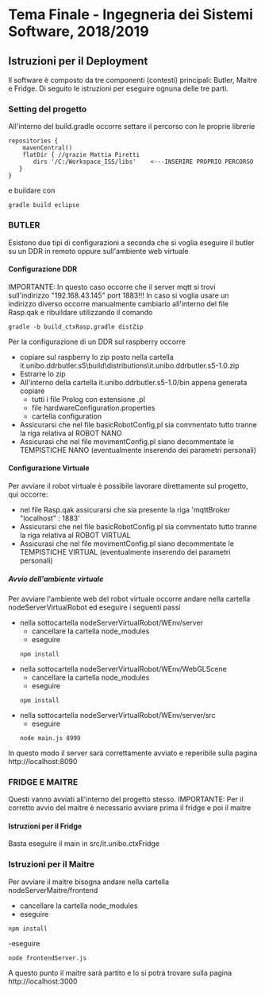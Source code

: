 # Tema Finale - Ingegneria dei Sistemi Software, 2018/2019

## Istruzioni per il Deployment
Il software è composto da tre componenti (contesti) principali: Butler, Maitre e Fridge. Di seguito le istruzioni per eseguire ognuna delle tre parti.

### Setting del progetto
All'interno del build.gradle occorre settare il percorso con le proprie librerie
```
repositories {
    mavenCentral()
    flatDir { //grazie Mattia Piretti
       dirs '/C:/Workspace_ISS/libs'	<---INSERIRE PROPRIO PERCORSO
   }
}
```
e buildare con 
```
gradle build eclipse
```

### BUTLER
Esistono due tipi di configurazioni a seconda che si voglia eseguire il butler su un DDR in remoto oppure sull'ambiente web virtuale

#### Configurazione DDR
IMPORTANTE: In questo caso occorre che il server mqtt si trovi sull'indirizzo "192.168.43.145" port 1883!!! In caso si voglia usare un indirizzo diverso occorre manualmente cambiarlo all'interno del file Rasp.qak e ribuildare utilizzando il comando 
```
gradle -b build_ctxRasp.gradle distZip
```

Per la configurazione di un DDR sul raspberry occorre
- copiare sul raspberry lo zip posto nella cartella it.unibo.ddrbutler.s5\build\distributions\it.unibo.ddrbutler.s5-1.0.zip  
- Estrarre lo zip
- All'interno della cartella it.unibo.ddrbutler.s5-1.0/bin appena generata copiare
  - tutti i file Prolog con estensione .pl
  - file hardwareConfiguration.properties
  - cartella configuration
- Assicurarsi che nel file basicRobotConfig,pl sia commentato tutto tranne la riga relativa al ROBOT NANO
- Assicurasi che nel file movimentConfig.pl siano decommentate le TEMPISTICHE NANO (eventualmente inserendo dei parametri personali)

#### Configurazione Virtuale
Per avviare il robot virtuale è possibile lavorare direttamente sul progetto, qui occorre:
- nel file Rasp.qak assicurarsi che sia presente la riga 'mqttBroker "localhost" : 1883'
- Assicurarsi che nel file basicRobotConfig.pl sia commentato tutto tranne la riga relativa al ROBOT VIRTUAL
- Assicurasi che nel file movimentConfig.pl siano decommentate le TEMPISTICHE VIRTUAL (eventualmente inserendo dei parametri personali)

##### Avvio dell'ambiente virtuale
Per avviare l'ambiente web del robot virtuale occorre andare nella cartella nodeServerVirtualRobot ed eseguire i seguenti passi
- nella sottocartella nodeServerVirtualRobot/WEnv/server
  - cancellare la cartella node_modules
  - eseguire
  ```
  npm install
  ```
- nella sottocartella nodeServerVirtualRobot/WEnv/WebGLScene
  - cancellare la cartella node_modules
  - eseguire
  ```
  npm install
  ```
- nella sottocartella nodeServerVirtualRobot/WEnv/server/src
  - eseguire
  ```
  node main.js 8999
  ```
In questo modo il server sarà correttamente avviato e reperibile sulla pagina http://localhost:8090


### FRIDGE E MAITRE
Questi vanno avviati all'interno del progetto stesso.
IMPORTANTE: Per il corretto avvio del maitre è necessario avviare prima il fridge e poi il maitre

#### Istruzioni per il Fridge
Basta eseguire il main in src/it.unibo.ctxFridge

### Istruzioni per il Maitre
Per avviare il maitre bisogna andare nella cartella nodeServerMaitre/frontend
- cancellare la cartella node_modules
- eseguire
```
npm install
```
-eseguire
```
node frontendServer.js
```
A questo punto il maitre sarà partito e lo si potrà trovare sulla pagina http://localhost:3000
